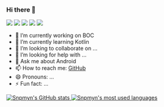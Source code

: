 ### Hi there 👋

<!--
**snpmyn/snpmyn** is a ✨ _special_ ✨ repository because its `README.md` (this file) appears on your GitHub profile.

Here are some ideas to get you started:
-->
<p align="left">
<img src="https://img.shields.io/badge/language-java-red.svg"/>  
<img src="https://img.shields.io/badge/language-kotlin-orange.svg"/>
<img src="https://img.shields.io/badge/language-dart-blue.svg"/>
<img src="https://img.shields.io/badge/license-Apache-blue"/>
<img src="https://img.shields.io/badge/Gmail-snpmyn@gmail.com-green"/>
</p>

- 🔭 I’m currently working on BOC
- 🌱 I’m currently learning Kotlin
- 👯 I’m looking to collaborate on ...
- 🤔 I’m looking for help with ...
- 💬 Ask me about Android
- 📫 How to reach me: <a href="https://github.com/snpmyn">GitHub</a>
- 😄 Pronouns: ...
- ⚡ Fun fact: ...

<!--
![snpmyn](https://github-readme-stats.vercel.app/api?username=snpmyn&count_private=true)
![Top Langs](https://github-readme-stats.vercel.app/api/top-langs/?username=snpmyn&layout=compact&hide=html)
-->

<a href="https://github.com/snpmyn?tab=repositories&q=&type=source">
<img alt="Snpmyn's GitHub stats" src="https://github-readme-stats.vercel.app/api?username=snpmyn&count_private=true&show_icons=true" />
</a>
<a href="https://github.com/snpmyn?tab=repositories&q=&type=source">
<img align="top" alt="Snpmyn's most used languages" src="https://github-readme-stats.vercel.app/api/top-langs/?username=snpmyn&layout=compact" />
</a>
<!--
<p align="center">
  <img src="https://user-images.githubusercontent.com/5679180/79618120-0daffb80-80be-11ea-819e-d2b0fa904d07.gif" width="27px">
  <br><br>
  <samp>
    :wave: Hi! I design for BOC.
    <br>My current work focuses on enabling all of y'all to
    <br><em>receive recognition</em> for the amazing things that
    <br>you do in your software communities :sparkles:
    <br><br><img src="https://i.imgur.com/kdKhgx6.gif" width="240px" align="center">
    <br><br>:coffee: Wanna chat? :point_right: @ me on <a href="https://github.com/snpmyn">GitHub</a>
  </samp>
</p>

<details>
  <summary><b>:telescope: 2022 goal</b></summary>
  I didn't complete my 2021 goal, but it was a crazy different year 😂 In 2022.
</details>

<details>
  <summary><b>:skull: 2021 goal</b></summary>
  I want to make a little application this year.
</details>
-->
